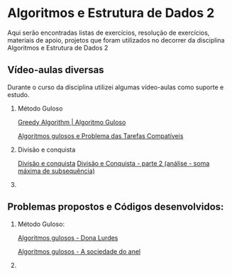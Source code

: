 # Algoritmos e Estrutura de Dados 2

Aqui serão encontradas listas de exercícios, resolução de exercícios, materiais de apoio, projetos que foram utilizados no decorrer da disciplina Algoritmos e Estrutura de Dados 2

## Vídeo-aulas diversas

Durante o curso da disciplina utilizei algumas vídeo-aulas como suporte e estudo.

1. Método Guloso

   [Greedy Algorithm | Algoritmo Guloso](https://www.youtube.com/watch?v=I_PxUlZh-Ag)

   [Algoritmos gulosos e Problema das Tarefas Compatíveis](https://www.youtube.com/watch?v=PCMcGPknMwk)

2. Divisão e conquista

   [Divisão e conquista](https://www.youtube.com/watch?v=BCNTkGtNfDw)
   [Divisão e Conquista - parte 2 (análise - soma máxima de subsequência)](https://www.youtube.com/watch?v=2vbPjWUR3PQ)

3. 

   

   

   

## Problemas propostos e Códigos desenvolvidos:

1. Método Guloso:

   [Algoritmos gulosos - Dona Lurdes](https://github.com/LuizKramer/UTFPR/tree/main/Disciplinas/Algoritmos%20e%20Estrutura%20de%20Dados%202/HackerRank/Algoritmos%20gulosos%20-%20Sele%C3%A7%C3%A3o%20de%20atividade%20%5B07)
   
   [Algoritmos gulosos - A sociedade do anel](https://github.com/LuizKramer/UTFPR/tree/main/Disciplinas/Algoritmos%20e%20Estrutura%20de%20Dados%202/HackerRank/Algoritmos%20gulosos%20-%20a%20sociedade%20do%20anel%20%5B07112021%5D)

2. 


